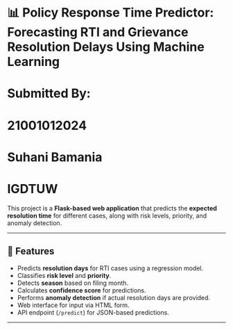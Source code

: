 # 📊 Policy Response Time Predictor: Forecasting RTI and Grievance Resolution Delays Using Machine Learning 

# Submitted By: 
# 21001012024 
# Suhani Bamania 
# IGDTUW

This project is a **Flask-based web application** that predicts the **expected resolution time** for different cases, along with risk levels, priority, and anomaly detection.

---

## 🚀 Features
- Predicts **resolution days** for RTI cases using a regression model.
- Classifies **risk level** and **priority**.
- Detects **season** based on filing month.
- Calculates **confidence score** for predictions.
- Performs **anomaly detection** if actual resolution days are provided.
- Web interface for input via HTML form.
- API endpoint (`/predict`) for JSON-based predictions.

---

